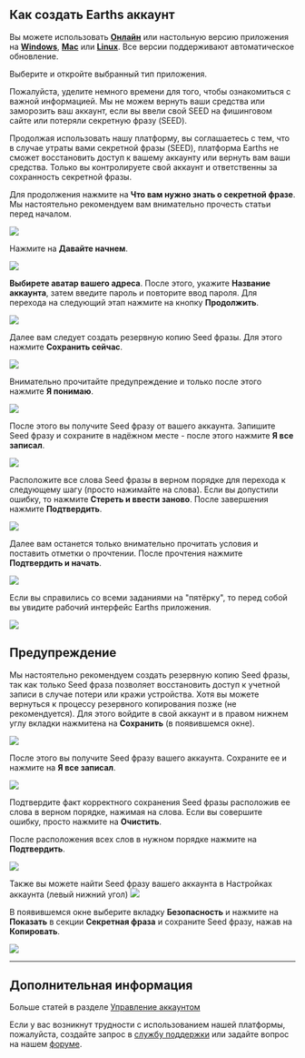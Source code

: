 ## Как создать Earths аккаунт

Вы можете использовать [**Онлайн**](https://client.earths.ga) или настольную версию приложения на [**Windows**](https://earths.ga/files/EarthsClient-win.zip), [**Mac**](https://earths.ga/files/EarthsClient-mac.dmg) или [**Linux**](https://earths.ga/files/EarthsClient-linux.deb). Все версии поддерживают автоматическое обновление.

Выберите и откройте выбранный тип приложения.

Пожалуйста, уделите немного времени для того, чтобы ознакомиться с важной информацией.
Мы не можем вернуть ваши средства или заморозить ваш аккаунт, если вы ввели свой SEED на фишинговом сайте или потеряли секретную фразу (SEED).

Продолжая использовать нашу платформу, вы соглашаетесь с тем, что в случае утраты вами секретной фразы (SEED), платформа Earths не сможет восстановить доступ к вашему аккаунту или вернуть вам ваши средства. Только вы контролируете свой аккаунт и ответственны за сохранность секретной фразы.

Для продолжения нажмите на **Что вам нужно знать о секретной фразе**. Мы настоятельно рекомендуем вам внимательно прочесть статьи перед началом.

![](/_assets/account_creation_001.png)

Нажмите на **Давайте начнем**.

![](/_assets/account_creation_01.png)

**Выбирете аватар вашего адреса**. После этого, укажите **Название аккаунта**, затем введите пароль и повторите ввод пароля.
Для перехода на следующий этап нажмите на кнопку **Продолжить**.

![](/_assets/account_creation_002.png)

Далее вам следует создать резервную копию Seed фразы.
Для этого нажмите **Сохранить сейчас**.

![](/_assets/account_creation_03.png)

Внимательно прочитайте предупреждение и только после этого нажмите **Я понимаю**.

![](/_assets/account_creation_04.png)

После этого вы получите Seed фразу от вашего аккаунта.
Запишите Seed фразу и сохраните в надёжном месте - после этого нажмите **Я все записал**.

![](/_assets/account_creation_05.png)

Расположите все слова Seed фразы в верном порядке для перехода к следующему шагу (просто нажимайте на слова).
Если вы допустили ошибку, то нажмите **Стереть и ввести заново**.
После завершения нажмите **Подтвердить**.

![](/_assets/account_creation_06.png)

Далее вам останется только внимательно прочитать условия и поставить отметки о прочтении.
После прочтения нажмите **Подтвердить и начать**.

![](/_assets/account_creation_07.png)

Если вы справились со всеми заданиями на "пятёрку", то перед собой вы увидите рабочий интерфейс Earths приложения.

![](/_assets/account_creation_08.png)

## Предупреждение

Мы настоятельно рекомендуем создать резервную копию Seed фразы, так как только Seed фраза позволяет восстановить доступ к учетной записи в случае потери или кражи устройства. Хотя вы можете вернуться к процессу резервного копирования позже (не рекомендуется).
Для этого войдите в свой аккаунт и в правом нижнем углу вкладки нажмитена на **Сохранить** (в появившемся окне).

![](/_assets/backup_01.png)

После этого вы получите Seed фразу вашего аккаунта. Сохраните ее и нажмите на **Я все записал**.

![](/_assets/account_creation_05.png)

Подтвердите факт корректного сохранения Seed фразы расположив ее слова в верном порядке, нажимая на слова.
Если вы совершите ошибку, просто нажмите на **Очистить**.

После расположения всех слов в нужном порядке нажмите на **Подтвердить**.

![](/_assets/account_creation_06.png)

Также вы можете найти Seed фразу вашего аккаунта в Настройках аккаунта (левый нижний угол) ![](/_assets/dark_mode_01.png)

В появившемся окне выберите вкладку **Безопасность** и нажмите на **Показать** в секции **Секретная фраза** и сохраните Seed фразу, нажав на **Копировать**.

![](/_assets/backup_02.png)

___

## Дополнительная информация

Больше статей в разделе [Управление аккаунтом](/earths-client/account-management.md)

Если у вас возникнут трудности с использованием нашей платформы, пожалуйста, создайте запрос в [службу поддержки](https://support.earths.ga/) или задайте вопрос на нашем [форуме](https://forum.earths.ga/).

